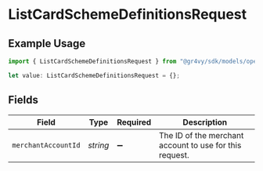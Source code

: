 # ListCardSchemeDefinitionsRequest

## Example Usage

```typescript
import { ListCardSchemeDefinitionsRequest } from "@gr4vy/sdk/models/operations";

let value: ListCardSchemeDefinitionsRequest = {};
```

## Fields

| Field                                                   | Type                                                    | Required                                                | Description                                             |
| ------------------------------------------------------- | ------------------------------------------------------- | ------------------------------------------------------- | ------------------------------------------------------- |
| `merchantAccountId`                                     | *string*                                                | :heavy_minus_sign:                                      | The ID of the merchant account to use for this request. |